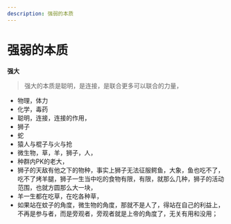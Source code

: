 ```yaml
---
description: 强弱的本质
---
```


# 强弱的本质



**强大**

> 强大的本质是聪明，是连接，是联合更多可以联合的力量，

* 物理，体力
* 化学，毒药
* 聪明，连接，连接的作用，
* 狮子
* 蛇
* 猿人与棍子与火与抢
* 微生物，草，羊，狮子，人，
* 种群内PK的老大，
* 狮子的天敌有他之下的物种，事实上狮子无法征服鳄鱼，大象，鱼也吃不了，吃不了烤羊腿，狮子一生当中吃的食物有限，有限，就那么几种，狮子的活动范围，也就方圆那么大一块，
* 羊一生都在吃草，在吃各种草，
* 如果站在蚊子的角度，微生物的角度，那就不是人了，得站在自己的利益上，不再是参与者，而是旁观者，旁观者就是上帝的角度了，无关有用和没用；


